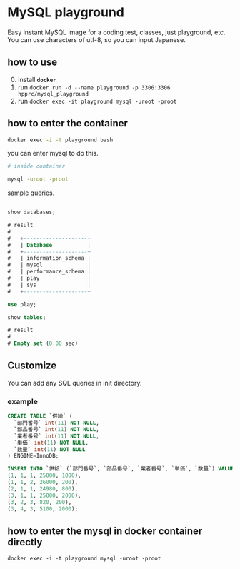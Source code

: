 # MySQL playground

Easy instant MySQL image for a coding test, classes, just playground, etc.
You can use characters of utf-8, so you can input Japanese.

## how to use

0. install **`docker`**
1. run `docker run -d --name playground -p 3306:3306 hpprc/mysql_playground`
2. run `docker exec -it playground mysql -uroot -proot`


## how to enter the container

```bash
docker exec -i -t playground bash
```

you can enter mysql to do this.

```bash
# inside container

mysql -uroot -proot
```

sample queries.

```sql

show databases;

# result
#
#   +--------------------+
#   | Database           |
#   +--------------------+
#   | information_schema |
#   | mysql              |
#   | performance_schema |
#   | play               |
#   | sys                |
#   +--------------------+

use play;

show tables;

# result
#
# Empty set (0.00 sec)

```

## Customize

You can add any SQL queries in init directory.

### example

```sql
CREATE TABLE `供給` (
  `部門番号` int(11) NOT NULL,
  `部品番号` int(11) NOT NULL,
  `業者番号` int(11) NOT NULL,
  `単価` int(11) NOT NULL,
  `数量` int(11) NOT NULL
) ENGINE=InnoDB;

INSERT INTO `供給` (`部門番号`, `部品番号`, `業者番号`, `単価`, `数量`) VALUES
(1, 1, 1, 25000, 1000),
(1, 1, 2, 26000, 200),
(2, 1, 1, 24980, 800),
(3, 1, 1, 25000, 2000),
(3, 2, 3, 820, 200),
(3, 4, 3, 5100, 2000);
```


## how to enter the mysql in docker container directly

```
docker exec -i -t playground mysql -uroot -proot
```

